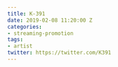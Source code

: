 ```yaml
---
title: K-391
date: 2019-02-08 11:20:00 Z
categories:
- streaming-promotion
tags:
- artist
twitter: https://twitter.com/K391
---
```


